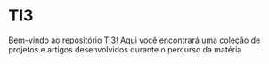 # TI3
Bem-vindo ao repositório TI3! Aqui você encontrará uma coleção de projetos e artigos desenvolvidos durante o percurso da matéria
